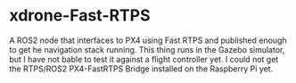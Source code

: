# xdrone-Fast-RTPS
A ROS2 node that interfaces to PX4 using Fast RTPS and published enough to get he navigation stack running.
This thing runs in the Gazebo simulator, but I have not bable to test it against a flight controller yet.  I could not get the RTPS/ROS2 PX4-FastRTPS Bridge installed on the Raspberry Pi yet.   
